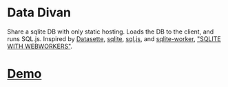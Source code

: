 # Data Divan

Share a sqlite DB with only static hosting. Loads
the DB to the client, and runs SQL.js. Inspired by
[Datasette](https://datasette.io/), [sqlite](https://www.sqlite.org/index.html), 
[sql.js](https://sql.js.org/#/), and [sqlite-worker](https://github.com/WebReflection/sqlite-worker),
["SQLITE WITH WEBWORKERS"](https://observablehq.com/@a10k/sqlite-sql-js-with-webworkers).

# [Demo](https://philz.github.io/datadivan/datadivan.html)
